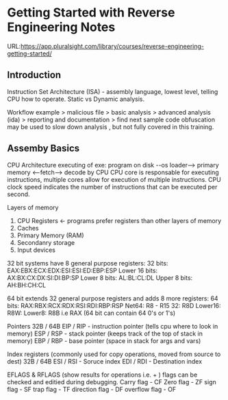 # Getting Started with Reverse Engineering Notes

URL:https://app.pluralsight.com/library/courses/reverse-engineering-getting-started/

## Introduction

Instruction Set Architecture (ISA) - assembly language, lowest level, telling CPU how to operate.
Static vs Dynamic analysis. 

Workflow example > malicious file > basic analysis > advanced analysis (ida) > reporting and documentation > find next sample
code obfuscation may be used to slow down analysis , but not fully covered in this training. 

## Assemby Basics

CPU Architecture 
executing of exe: program on disk --os loader--> primary memory <--fetch--> decode by CPU 
CPU core is responsable for executing instructions, multiple cores allow for execution of multiple instructions.
CPU clock speed indicates the number of instructions that can be executed per second.

Layers of memory
1) CPU Registers <- programs prefer registers than other layers of memory
2) Caches
3) Primary Memory (RAM)
4) Secondanry storage
5) Input devices

32 bit systems have 8 general purpose registers:
32 bits:         EAX:EBX:ECX:EDX:ESI:ESI:ED:EBP:ESP
Lower 16 bits:   AX:BX:CX:DX:SI:DI:BP:SP
Lower 8  bits:   AL:BL:CL:DL
Upper 8 bits:    AH:BH:CH:CL

64 bit extends 32 general purpose registers and adds 8 more registers:
64 bits:    RAX:RBX:RCX:RDX:RSI:RDI:RBP:RSP
Net64: R8 - R15 32: R8D Lower16: R8W: Lower8: R8B
i.e RAX (64 bit can contain 64 0's or 1's)

Pointers
32B / 64B
EIP / RIP - instruction pointer (tells cpu where to look in memory)
ESP / RSP - stack pointer (keeps track of the top of stack in memory)
EBP / RBP - base pointer (space in stack for args and vars)

Index registers (commonly used for copy operations, moved from source to dest)
32B / 64B
ESI / RSI - Soruce index
EDI / RDI - Destination index

EFLAGS & RFLAGS (show results for operations i.e. + )
flags can be checked and editied during debugging. 
Carry flag - CF
Zero flag - ZF
sign flag - SF
trap flag - TF
direction flag - DF
overflow flag - OF

